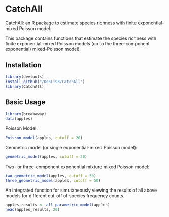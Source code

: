 

# CatchAll


CatchAll: an R package to estimate species richness with finite exponential-mixed Poisson model.



This package contains functions that estimate the species richness with finite exponential-mixed Poisson models (up to the three-component exponential)
mixed-Poisson model).
## Installation ##


```r
library(devtools)
install_github("/KenLi93/CatchAll")
library(CatchAll)
```

## Basic Usage ##


```r
library(breakaway)
data(apples)
```

Poisson Model:
```r
Poisson_model(apples, cutoff = 20)
```

Geometric model (or single exponential-mixed Poisson model):
```r
geometric_model(apples, cutoff = 20)
```

Two- or three-component exponential mixture mixed Poisson model:
```r
two_geometric_model(apples, cutoff = 50)
three_geometric_model(apples, cutoff = 50)
```

An integrated function for simutaneously viewing the results of all 
above models for different cut-off of species frequency counts.

```r 
apples_results <- all_parametric_model(apples)
head(apples_results, 20)
```
